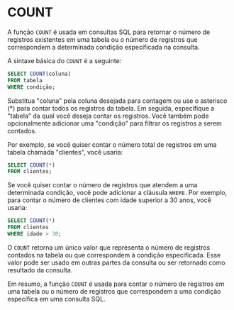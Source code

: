 # COUNT

A função `COUNT` é usada em consultas SQL para retornar o número de registros existentes em uma tabela ou o número de registros que correspondem a determinada condição especificada na consulta.

A sintaxe básica do `COUNT` é a seguinte:

```sql
SELECT COUNT(coluna)
FROM tabela
WHERE condição;
```

Substitua "coluna" pela coluna desejada para contagem ou use o asterisco (*) para contar todos os registros da tabela. Em seguida, especifique a "tabela" da qual você deseja contar os registros. Você também pode opcionalmente adicionar uma "condição" para filtrar os registros a serem contados.

Por exemplo, se você quiser contar o número total de registros em uma tabela chamada "clientes", você usaria:

```sql
SELECT COUNT(*)
FROM clientes;
```

Se você quiser contar o número de registros que atendem a uma determinada condição, você pode adicionar a cláusula `WHERE`. Por exemplo, para contar o número de clientes com idade superior a 30 anos, você usaria:

```sql
SELECT COUNT(*)
FROM clientes
WHERE idade > 30;
```

O `COUNT` retorna um único valor que representa o número de registros contados na tabela ou que correspondem à condição especificada. Esse valor pode ser usado em outras partes da consulta ou ser retornado como resultado da consulta.

Em resumo, a função `COUNT` é usada para contar o número de registros em uma tabela ou o número de registros que correspondem a uma condição específica em uma consulta SQL.
